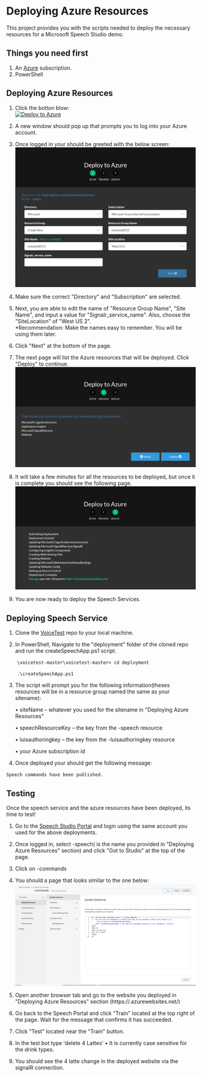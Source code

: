 # Deploying Azure Resources 
This project provides you with the scripts needed to deploy the necessary resources for a Microsoft Speech Studio demo. 

## Things you need first 
1. An [Azure](https://azure.microsoft.com/) subscription. 
2. PowerShell

## Deploying Azure Resources
1. Click the botton blow:<br/>[![Deploy to Azure](http://azuredeploy.net/deploybutton.png)](https://azuredeploy.net/)<br> 

2. A new window should pop up that prompts you to log into your Azure account. 

3. Once logged in your should be greeted with the below screen:
![Landing Page](doc/LandingPage.png)

4. Make sure the correct "Directory" and "Subscription" are selected.

5. Next, you are able to edit the name of "Resource Group Name", "Site Name", and input a value for "Signalr_service_name". Also, choose the "SiteLocation" of "West US 2". 
<br/>\*Recommendation: Make the names easy to remember. You will be using them later.<br>

6. Click "Next" at the bottom of the page.

7. The next page will list the Azure resources that will be deployed. Click "Deploy" to continue. 
![List of Resources](doc/ResourceList.png)

8. It will take a few minutes for all the resources to be deployed, but once it is complete you should see the following page. 
![Completed Deployment](doc/ResourceFinish.png)

9. You are now ready to deploy the Speech Services. 

## Deploying Speech Service
1. Clone the [VoiceTest](https://github.com/negativeeddy/voicetest) repo to your local machine.

2. In PowerShell, Navigate to the "deployment" folder of the cloned repo and run the createSpeechApp.ps1 script.
 ````
     \voicetest-master\voicetest-master> cd deployment
 ````
 ````
     .\createSpeechApp.ps1
 ````
3. The script will prompt you for the following information(theses resources will be in a resource group named the same as your sitename):

   •	siteName – whatever you used for the sitename in "Deploying Azure Resources"
   
   •	speechResourceKey – the key from the <siteName>-speech resource
   
   •	luisauthoringkey – the key from the <siteName>-luisauthoringkey resource
   
   •	your Azure subscription id

4. Once deployed your should get the following message:
````
Speech commands have been published.
````


## Testing
Once the speech service and the azure resources have been deployed, its time to test!

1. Go to the [Speech Studio Portal](https://speech.microsoft.com/portal?noredirect=true) and login using the same account you used for the above deployments.

2. Once logged in, select <sitename>-speech(<sitename> is the name you provided in "Deploying Azure Resources" section) and click "Got to Studio" at the top of the page.
 
3. Click on <sitename>-commands

4. You should a page that looks similar to the one below:
![Speech Command](doc/SpeechCommand.png)

5. Open another browser tab and go to the website you deployed in "Deploying Azure Resources" section (https://<sitename>.azurewebsites.net/)

6. Go back to the Speech Portal and click "Train" located at the top right of the page. Wait for the message that confirms it has succeeded.

7. Click "Test" located near the "Train" button. 

8. In the test bot type 'delete 4 Lattes'
   • It is currently case sensitive for the drink types. 

9. You should see the 4 latte change in the deployed website via the signalR connection.
